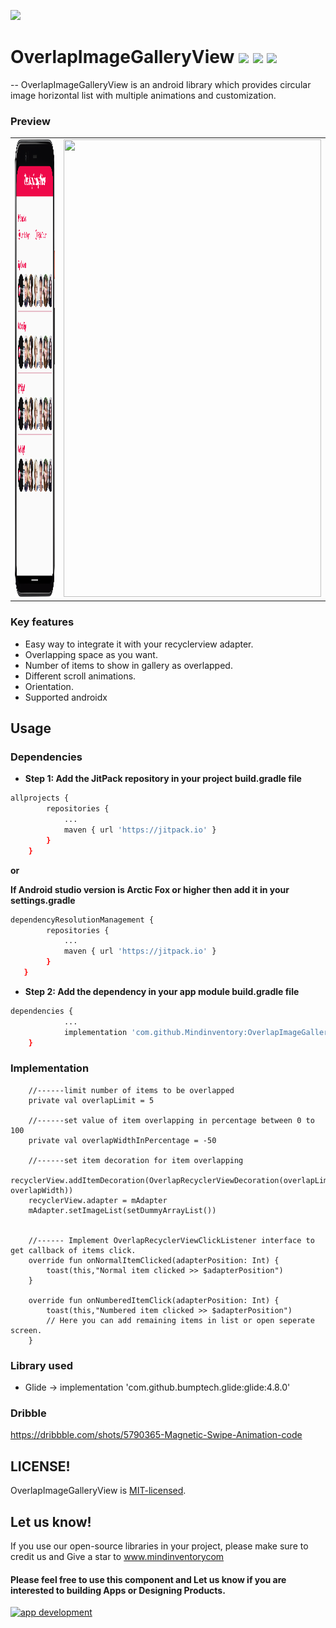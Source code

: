 <a href="https://www.mindinventory.com/?utm_source=gthb&utm_medium=repo&utm_campaign=overlapImageGalleryView"><img src="https://github.com/Sammindinventory/MindInventory/blob/main/Banner.png"></a>
# OverlapImageGalleryView [![](https://jitpack.io/v/Mindinventory/OverlapImageGalleryView.svg)](https://jitpack.io/#Mindinventory/OverlapImageGalleryView) ![](https://img.shields.io/github/languages/top/Mindinventory/OverlapImageGalleryView) ![](https://img.shields.io/github/license/mindinventory/OverlapImageGalleryView)

--
OverlapImageGalleryView is an android library which provides circular image horizontal list with multiple animations and customization.

### Preview
<table>
  <tr>
    <td><img src="/media/OverlapImageViewNew.png" width=412 height=732></td>
    <td><img src="/media/OverlapImageView.gif" width=412 height=732></td>
  </tr>
 </table>

### Key features

* Easy way to integrate it with your recyclerview adapter.
* Overlapping space as you want.
* Number of items to show in gallery as overlapped.
* Different scroll animations.
* Orientation.
* Supported androidx

## Usage
### Dependencies
- **Step 1: Add the JitPack repository in your project build.gradle file**
```bash
allprojects {
	    repositories {
		    ...
		    maven { url 'https://jitpack.io' }
	    }
    }
```
**or**

**If Android studio version is Arctic Fox or higher then add it in your settings.gradle**

```bash
dependencyResolutionManagement {
  		repositories {
       		...
       		maven { url 'https://jitpack.io' }
   		}
   }
``` 
- **Step 2: Add the dependency in your app module build.gradle file**
```bash
dependencies {
		    ...
	        implementation 'com.github.Mindinventory:OverlapImageGalleryView:x.x.x'
	}
```
### Implementation
```Fragment/Activity
    //------limit number of items to be overlapped     
    private val overlapLimit = 5     
  
    //------set value of item overlapping in percentage between 0 to 100
    private val overlapWidthInPercentage = -50
  
    //------set item decoration for item overlapping
    recyclerView.addItemDecoration(OverlapRecyclerViewDecoration(overlapLimit, overlapWidth))
    recyclerView.adapter = mAdapter         
    mAdapter.setImageList(setDummyArrayList())
    
    
    //------ Implement OverlapRecyclerViewClickListener interface to get callback of items click.
    override fun onNormalItemClicked(adapterPosition: Int) {
        toast(this,"Normal item clicked >> $adapterPosition")
    }

    override fun onNumberedItemClick(adapterPosition: Int) {
        toast(this,"Numbered item clicked >> $adapterPosition")
        // Here you can add remaining items in list or open seperate screen.
    }
```

### Library used
* Glide -> implementation 'com.github.bumptech.glide:glide:4.8.0'

### Dribble
https://dribbble.com/shots/5790365-Magnetic-Swipe-Animation-code

## LICENSE!

OverlapImageGalleryView is [MIT-licensed](/LICENSE).

## Let us know!
If you use our open-source libraries in your project, please make sure to credit us and Give a star to www.mindinventorycom

<p><h4>Please feel free to use this component and Let us know if you are interested to building Apps or Designing Products.</h4>
<a href="https://www.mindinventory.com/contact-us.php?utm_source=gthb&utm_medium=repo&utm_campaign=overlapImageGalleryView">
<img src="https://github.com/Sammindinventory/MindInventory/blob/main/hirebutton.png" width="203" height="43"  alt="app development">
</a>
